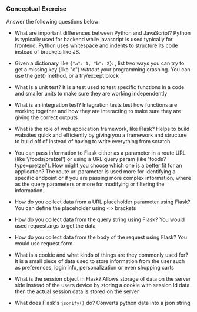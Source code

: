 ### Conceptual Exercise

Answer the following questions below:

- What are important differences between Python and JavaScript?
  Python is typically used for backend while javascript is used typically for frontend. Python uses whitespace and indents to structure its code instead of brackets like JS. 

- Given a dictionary like ``{"a": 1, "b": 2}``: , list two ways you
  can try to get a missing key (like "c") *without* your programming
  crashing.
  You can use the get() method, or a try/except block

- What is a unit test?
  It is a test used to test specific functions in a code and smaller units to make sure they are working independently 

- What is an integration test?
  Integration tests test how functions are working together and how they are interacting to make sure they are giving the correct outputs

- What is the role of web application framework, like Flask?
  Helps to build wabsites quick and efficiently by giving you a framework and structure to build off of instead of having to write everything from scratch

- You can pass information to Flask either as a parameter in a route URL
  (like '/foods/pretzel') or using a URL query param (like
  'foods?type=pretzel'). How might you choose which one is a better fit
  for an application?
  The route url parameter is used more for identifying a specific endpoint or if you are passing more complex information, where as the query parameters or more for modifying or filtering the information.

- How do you collect data from a URL placeholder parameter using Flask?
  You can define the placeholder using <> brackets

- How do you collect data from the query string using Flask?
  You would used request.args to get the data

- How do you collect data from the body of the request using Flask?
  You would use request.form

- What is a cookie and what kinds of things are they commonly used for?
  It is a small piece of data used to store information from the user such as preferences, login info, personalization or even shopping carts

- What is the session object in Flask?
  Allows storage of data on the server side instead of the users device by storing a cookie with session Id data then the actual session data is stored on the server

- What does Flask's `jsonify()` do?
  Converts python data into a json string 